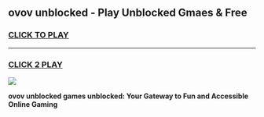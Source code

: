 
## ovov unblocked - Play Unblocked Gmaes & Free
<h3>
<a href="https://news.freeplayer.one?title=ovov_unblocked&ref=23F">CLICK TO PLAY</a></h3>
<hr>

<h3>
<a href="https://news.freeplayer.one?title=ovov_unblocked&ref=23F">CLICK 2 PLAY</a>
  
</h3>

<a href="https://news.freeplayer.one?title=ovov_unblocked&ref=23F/"><img src="https://clearcache.store/games.png"></a>


**ovov unblocked games unblocked: Your Gateway to Fun and Accessible Online Gaming**
